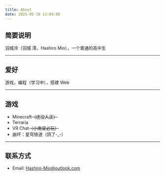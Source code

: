 ```yaml
---
title: About
date: 2025-05-10 13:04:06
---
```

## 简要说明
羽城泠（羽城 澪、Hashiro Mio），一个普通的高中生

---

## 爱好
游戏，编程（学习中），搭建 Web

---

## 游戏
- Minecraft~~（还没入正）~~
- Terraria
- VR Chat~~（小南梁必玩）~~
- 崩坏：星穹铁道（鸽了-_-）

---

## 联系方式
- Email: Hashiro-Mio@outlook.com